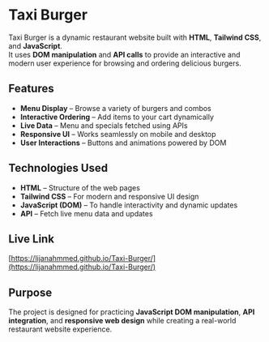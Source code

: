 # Taxi Burger

Taxi Burger is a dynamic restaurant website built with **HTML**, **Tailwind CSS**, and **JavaScript**.  
It uses **DOM manipulation** and **API calls** to provide an interactive and modern user experience for browsing and ordering delicious burgers.  

## Features
- **Menu Display** – Browse a variety of burgers and combos  
- **Interactive Ordering** – Add items to your cart dynamically  
- **Live Data** – Menu and specials fetched using APIs  
- **Responsive UI** – Works seamlessly on mobile and desktop  
- **User Interactions** – Buttons and animations powered by DOM  

## Technologies Used
- **HTML** – Structure of the web pages  
- **Tailwind CSS** – For modern and responsive UI design  
- **JavaScript (DOM)** – To handle interactivity and dynamic updates  
- **API** – Fetch live menu data and updates 

## Live Link

[https://lijanahmmed.github.io/Taxi-Burger/](https://lijanahmmed.github.io/Taxi-Burger/)

## Purpose
The project is designed for practicing **JavaScript DOM manipulation**, **API integration**, and **responsive web design** while creating a real-world restaurant website experience.  

